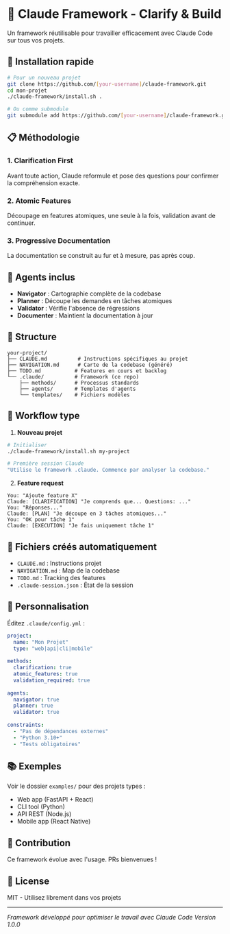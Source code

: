 # 🤖 Claude Framework - Clarify & Build

Un framework réutilisable pour travailler efficacement avec Claude Code sur tous vos projets.

## 🚀 Installation rapide

```bash
# Pour un nouveau projet
git clone https://github.com/[your-username]/claude-framework.git
cd mon-projet
./claude-framework/install.sh .

# Ou comme submodule
git submodule add https://github.com/[your-username]/claude-framework.git .claude
```

## 📋 Méthodologie

### 1. **Clarification First**
Avant toute action, Claude reformule et pose des questions pour confirmer la compréhension exacte.

### 2. **Atomic Features**
Découpage en features atomiques, une seule à la fois, validation avant de continuer.

### 3. **Progressive Documentation**
La documentation se construit au fur et à mesure, pas après coup.

## 🤖 Agents inclus

- **Navigator** : Cartographie complète de la codebase
- **Planner** : Découpe les demandes en tâches atomiques
- **Validator** : Vérifie l'absence de régressions
- **Documenter** : Maintient la documentation à jour

## 📁 Structure

```
your-project/
├── CLAUDE.md          # Instructions spécifiques au projet
├── NAVIGATION.md      # Carte de la codebase (généré)
├── TODO.md           # Features en cours et backlog
└── .claude/          # Framework (ce repo)
    ├── methods/      # Processus standards
    ├── agents/       # Templates d'agents
    └── templates/    # Fichiers modèles
```

## 🔄 Workflow type

1. **Nouveau projet**
```bash
# Initialiser
./claude-framework/install.sh my-project

# Première session Claude
"Utilise le framework .claude. Commence par analyser la codebase."
```

2. **Feature request**
```
You: "Ajoute feature X"
Claude: [CLARIFICATION] "Je comprends que... Questions: ..."
You: "Réponses..."
Claude: [PLAN] "Je découpe en 3 tâches atomiques..."
You: "OK pour tâche 1"
Claude: [EXECUTION] "Je fais uniquement tâche 1"
```

## 📝 Fichiers créés automatiquement

- `CLAUDE.md` : Instructions projet
- `NAVIGATION.md` : Map de la codebase
- `TODO.md` : Tracking des features
- `.claude-session.json` : État de la session

## 🎨 Personnalisation

Éditez `.claude/config.yml` :
```yaml
project:
  name: "Mon Projet"
  type: "web|api|cli|mobile"
  
methods:
  clarification: true
  atomic_features: true
  validation_required: true
  
agents:
  navigator: true
  planner: true
  validator: true
  
constraints:
  - "Pas de dépendances externes"
  - "Python 3.10+"
  - "Tests obligatoires"
```

## 📚 Exemples

Voir le dossier `examples/` pour des projets types :
- Web app (FastAPI + React)
- CLI tool (Python)
- API REST (Node.js)
- Mobile app (React Native)

## 🤝 Contribution

Ce framework évolue avec l'usage. PRs bienvenues !

## 📄 License

MIT - Utilisez librement dans vos projets

---
*Framework développé pour optimiser le travail avec Claude Code*
*Version 1.0.0*